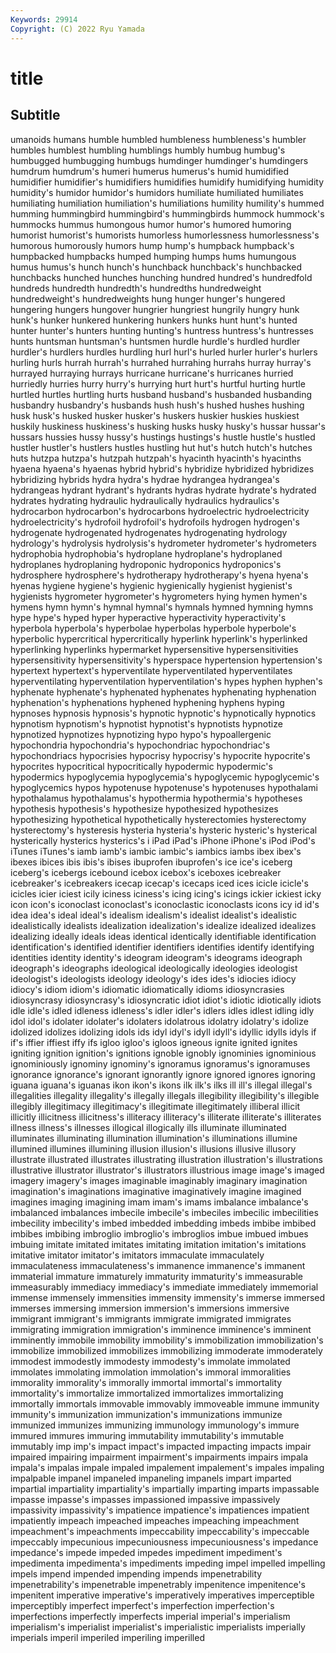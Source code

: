 ```yaml
---
Keywords: 29914
Copyright: (C) 2022 Ryu Yamada
---
```



# title

## Subtitle
umanoids humans humble humbled humbleness humbleness's humbler humbles
humblest humbling humblings humbly humbug humbug's humbugged humbugging humbugs humdinger
humdinger's humdingers humdrum humdrum's humeri humerus humerus's humid humidified humidifier
humidifier's humidifiers humidifies humidify humidifying humidity humidity's humidor humidor's humidors
humiliate humiliated humiliates humiliating humiliation humiliation's humiliations humility humility's hummed
humming hummingbird hummingbird's hummingbirds hummock hummock's hummocks hummus humongous humor
humor's humored humoring humorist humorist's humorists humorless humorlessness humorlessness's humorous
humorously humors hump hump's humpback humpback's humpbacked humpbacks humped humping
humps hums humungous humus humus's hunch hunch's hunchback hunchback's hunchbacked
hunchbacks hunched hunches hunching hundred hundred's hundredfold hundreds hundredth hundredth's
hundredths hundredweight hundredweight's hundredweights hung hunger hunger's hungered hungering hungers
hungover hungrier hungriest hungrily hungry hunk hunk's hunker hunkered hunkering
hunkers hunks hunt hunt's hunted hunter hunter's hunters hunting hunting's
huntress huntress's huntresses hunts huntsman huntsman's huntsmen hurdle hurdle's hurdled
hurdler hurdler's hurdlers hurdles hurdling hurl hurl's hurled hurler hurler's
hurlers hurling hurls hurrah hurrah's hurrahed hurrahing hurrahs hurray hurray's
hurrayed hurraying hurrays hurricane hurricane's hurricanes hurried hurriedly hurries hurry
hurry's hurrying hurt hurt's hurtful hurting hurtle hurtled hurtles hurtling
hurts husband husband's husbanded husbanding husbandry husbandry's husbands hush hush's
hushed hushes hushing husk husk's husked husker husker's huskers huskier
huskies huskiest huskily huskiness huskiness's husking husks husky husky's hussar
hussar's hussars hussies hussy hussy's hustings hustings's hustle hustle's hustled
hustler hustler's hustlers hustles hustling hut hut's hutch hutch's hutches
huts hutzpa hutzpa's hutzpah hutzpah's hyacinth hyacinth's hyacinths hyaena hyaena's
hyaenas hybrid hybrid's hybridize hybridized hybridizes hybridizing hybrids hydra hydra's
hydrae hydrangea hydrangea's hydrangeas hydrant hydrant's hydrants hydras hydrate hydrate's
hydrated hydrates hydrating hydraulic hydraulically hydraulics hydraulics's hydrocarbon hydrocarbon's hydrocarbons
hydroelectric hydroelectricity hydroelectricity's hydrofoil hydrofoil's hydrofoils hydrogen hydrogen's hydrogenate hydrogenated
hydrogenates hydrogenating hydrology hydrology's hydrolysis hydrolysis's hydrometer hydrometer's hydrometers hydrophobia
hydrophobia's hydroplane hydroplane's hydroplaned hydroplanes hydroplaning hydroponic hydroponics hydroponics's hydrosphere
hydrosphere's hydrotherapy hydrotherapy's hyena hyena's hyenas hygiene hygiene's hygienic hygienically
hygienist hygienist's hygienists hygrometer hygrometer's hygrometers hying hymen hymen's hymens
hymn hymn's hymnal hymnal's hymnals hymned hymning hymns hype hype's
hyped hyper hyperactive hyperactivity hyperactivity's hyperbola hyperbola's hyperbolae hyperbolas hyperbole
hyperbole's hyperbolic hypercritical hypercritically hyperlink hyperlink's hyperlinked hyperlinking hyperlinks hypermarket
hypersensitive hypersensitivities hypersensitivity hypersensitivity's hyperspace hypertension hypertension's hypertext hypertext's hyperventilate
hyperventilated hyperventilates hyperventilating hyperventilation hyperventilation's hypes hyphen hyphen's hyphenate hyphenate's
hyphenated hyphenates hyphenating hyphenation hyphenation's hyphenations hyphened hyphening hyphens hyping
hypnoses hypnosis hypnosis's hypnotic hypnotic's hypnotically hypnotics hypnotism hypnotism's hypnotist
hypnotist's hypnotists hypnotize hypnotized hypnotizes hypnotizing hypo hypo's hypoallergenic hypochondria
hypochondria's hypochondriac hypochondriac's hypochondriacs hypocrisies hypocrisy hypocrisy's hypocrite hypocrite's hypocrites
hypocritical hypocritically hypodermic hypodermic's hypodermics hypoglycemia hypoglycemia's hypoglycemic hypoglycemic's hypoglycemics
hypos hypotenuse hypotenuse's hypotenuses hypothalami hypothalamus hypothalamus's hypothermia hypothermia's hypotheses
hypothesis hypothesis's hypothesize hypothesized hypothesizes hypothesizing hypothetical hypothetically hysterectomies hysterectomy
hysterectomy's hysteresis hysteria hysteria's hysteric hysteric's hysterical hysterically hysterics hysterics's
i iPad iPad's iPhone iPhone's iPod iPod's iTunes iTunes's iamb
iamb's iambic iambic's iambics iambs ibex ibex's ibexes ibices ibis
ibis's ibises ibuprofen ibuprofen's ice ice's iceberg iceberg's icebergs icebound
icebox icebox's iceboxes icebreaker icebreaker's icebreakers icecap icecap's icecaps iced
ices icicle icicle's icicles icier iciest icily iciness iciness's icing
icing's icings ickier ickiest icky icon icon's iconoclast iconoclast's iconoclastic
iconoclasts icons icy id id's idea idea's ideal ideal's idealism
idealism's idealist idealist's idealistic idealistically idealists idealization idealization's idealize idealized
idealizes idealizing ideally ideals ideas identical identically identifiable identification identification's
identified identifier identifiers identifies identify identifying identities identity identity's ideogram
ideogram's ideograms ideograph ideograph's ideographs ideological ideologically ideologies ideologist ideologist's
ideologists ideology ideology's ides ides's idiocies idiocy idiocy's idiom idiom's
idiomatic idiomatically idioms idiosyncrasies idiosyncrasy idiosyncrasy's idiosyncratic idiot idiot's idiotic
idiotically idiots idle idle's idled idleness idleness's idler idler's idlers
idles idlest idling idly idol idol's idolater idolater's idolaters idolatrous
idolatry idolatry's idolize idolized idolizes idolizing idols ids idyl idyl's
idyll idyll's idyllic idylls idyls if if's iffier iffiest iffy
ifs igloo igloo's igloos igneous ignite ignited ignites igniting ignition
ignition's ignitions ignoble ignobly ignominies ignominious ignominiously ignominy ignominy's ignoramus
ignoramus's ignoramuses ignorance ignorance's ignorant ignorantly ignore ignored ignores ignoring
iguana iguana's iguanas ikon ikon's ikons ilk ilk's ilks ill
ill's illegal illegal's illegalities illegality illegality's illegally illegals illegibility illegibility's
illegible illegibly illegitimacy illegitimacy's illegitimate illegitimately illiberal illicit illicitly illicitness
illicitness's illiteracy illiteracy's illiterate illiterate's illiterates illness illness's illnesses illogical
illogically ills illuminate illuminated illuminates illuminating illumination illumination's illuminations illumine
illumined illumines illumining illusion illusion's illusions illusive illusory illustrate illustrated
illustrates illustrating illustration illustration's illustrations illustrative illustrator illustrator's illustrators illustrious
image image's imaged imagery imagery's images imaginable imaginably imaginary imagination
imagination's imaginations imaginative imaginatively imagine imagined imagines imaging imagining imam
imam's imams imbalance imbalance's imbalanced imbalances imbecile imbecile's imbeciles imbecilic
imbecilities imbecility imbecility's imbed imbedded imbedding imbeds imbibe imbibed imbibes
imbibing imbroglio imbroglio's imbroglios imbue imbued imbues imbuing imitate imitated
imitates imitating imitation imitation's imitations imitative imitator imitator's imitators immaculate
immaculately immaculateness immaculateness's immanence immanence's immanent immaterial immature immaturely immaturity
immaturity's immeasurable immeasurably immediacy immediacy's immediate immediately immemorial immense immensely
immensities immensity immensity's immerse immersed immerses immersing immersion immersion's immersions
immersive immigrant immigrant's immigrants immigrate immigrated immigrates immigrating immigration immigration's
imminence imminence's imminent imminently immobile immobility immobility's immobilization immobilization's immobilize
immobilized immobilizes immobilizing immoderate immoderately immodest immodestly immodesty immodesty's immolate
immolated immolates immolating immolation immolation's immoral immoralities immorality immorality's immorally
immortal immortal's immortality immortality's immortalize immortalized immortalizes immortalizing immortally immortals
immovable immovably immoveable immune immunity immunity's immunization immunization's immunizations immunize
immunized immunizes immunizing immunology immunology's immure immured immures immuring immutability
immutability's immutable immutably imp imp's impact impact's impacted impacting impacts
impair impaired impairing impairment impairment's impairments impairs impala impala's impalas
impale impaled impalement impalement's impales impaling impalpable impanel impaneled impaneling
impanels impart imparted impartial impartiality impartiality's impartially imparting imparts impassable
impasse impasse's impasses impassioned impassive impassively impassivity impassivity's impatience impatience's
impatiences impatient impatiently impeach impeached impeaches impeaching impeachment impeachment's impeachments
impeccability impeccability's impeccable impeccably impecunious impecuniousness impecuniousness's impedance impedance's impede
impeded impedes impediment impediment's impedimenta impedimenta's impediments impeding impel impelled
impelling impels impend impended impending impends impenetrability impenetrability's impenetrable impenetrably
impenitence impenitence's impenitent imperative imperative's imperatively imperatives imperceptible imperceptibly imperfect
imperfect's imperfection imperfection's imperfections imperfectly imperfects imperial imperial's imperialism imperialism's
imperialist imperialist's imperialistic imperialists imperially imperials imperil imperiled imperiling imperilled

